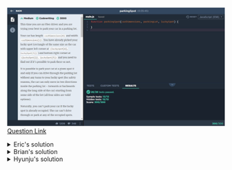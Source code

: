 ![(2019.11.30)parkingSpot](images/(2019.11.30)parkingSpot.jpg)
[Question Link](https://app.codesignal.com/company-challenges/uber/XHNFMPBYsqNyhx9PP)

<details>
<summary>Eric's solution</summary>
<p>

> ```js
>// function parkingSpot(carDimensions, parkingLot, luckySpot) {
>function parkingSpot(c, p, l) {
>  // point를 왼쪽 상단에서 시작해서 오른쪽 하단으로
>  let s = [
>    Math.min(l[0], l[2]),
>    Math.min(l[1], l[3]),
>    Math.max(l[0], l[2]),
>    Math.max(l[1], l[3])
>  ];
>
>  // luckspot에 공간이 없으면 false
>  for (let i = s[0]; i <= s[2]; i++) {
>    for (let j = s[1]; j <= s[3]; j++) {
>      if (p[i][j] != 0) {
>        return false;
>      }
>    }
>  }
>
>  // 차가 공간 안에 안 들어가면 false;
>  let a = s[2] - s[0] + 1;
>  let b = s[3] - s[1] + 1;
>  if (Math.max(a, b) < c[0] || Math.min(a, b) < c[1]) return false;
>
>  // 주차 들어가는 공간 없으면 false
>  let check = 0;
>  if (a < b) {
>    // 가로
>    if (s[0] == 0) return true; // 왼쪽에 붙어 있을때
>    if (s[2] == p[0].length - 1) return true; // 오른쪽에 붙어 있을때
>    // 왼쪽에 빈자리 있는지 체크
>    check = 0;
>    for (let i = s[0]; i <= s[2]; i++) {
>      for (let j = 0; j < s[1]; j++) {
>        if (p[i][j] != 0) {
>          check = 1;
>          break;
>        }
>      }
>    }
>    if (check == 0) return true;
>
>    // 오른쪽에 빈자리 있는지 체크
>    check = 0;
>    for (let i = s[0]; i <= s[2]; i++) {
>      for (let j = s[3] + 1; j <= p[0].length - 1; j++) {
>        if (p[i][j] != 0) {
>          check = 1;
>          break;
>        }
>      }
>    }
>    if (check == 0) return true;
>  } else if (a > b) {
>    // 세로
>    if (s[1] == 0) return true; // 상단에 붙어 있을때
>    if (s[3] == p.length - 1) return true; // 하단에 붙어 있을때
>    // 위쪽에 빈자리 있는지 체크
>    check = 0;
>    for (let i = 0; i < s[1]; i++) {
>      for (let j = s[1]; j <= s[3]; j++) {
>        if (p[i][j] != 0) {
>          check = 1;
>          break;
>        }
>      }
>    }
>    if (check == 0) return true;
>
>    // 아래쪽에 빈자리 있는지 체크
>    check = 0;
>    for (let i = s[3] + 1; i <= p.length - 1; i++) {
>      for (let j = s[1]; j <= s[3]; j++) {
>        if (p[i][j] != 0) {
>          check = 1;
>          break;
>        }
>      }
>    }
>    if (check == 0) return true;
>  }
>  return false;
>}
> ```
</p>
</details>



<details>
<summary>Brian's solution</summary>
<p>


> ```cs
>bool parkingSpot(int[] carDimensions, int[][] parkingLot, int[] luckySpot) {
> int i, j;
>   
> //Check the Space
> for (i = luckySpot[0]; i <= luckySpot[2]; i++)
>   for (j = luckySpot[1]; j <= luckySpot[3]; j++)
>     if (parkingLot[i][j] != 0) return false;
>
> //Check the direction of the LuckySpot: '+' Vertical, '0' Square, '-' Horizontal
>	int hvs = luckySpot[2] - luckySpot[0] - luckySpot[3] + luckySpot[1];
>	int Something = 0;
>
> //Check the Entrance
>	if (hvs >= 0){ // Vertical or Square
>   //Entering from the North
>		for (i = 0; i < luckySpot[0]; i++)
>			for (j = luckySpot[1]; j <= luckySpot[3]; j++)
>				if (parkingLot[i][j] != 0){
>         Something++;
>         break;
>       } 
>		if (Something == 0) return true;
>
>		//Entering from the South
>		Something = 0;
>		for (i = luckySpot[2] + 1; i < parkingLot.Length; i++)
>			for (j = luckySpot[1]; j <= luckySpot[3]; j++)
>				if (parkingLot[i][j] != 0){
>         Something++;
>         break;
>       } 
>		if (Something == 0) return true;
>	}
>
>   if (hvs <= 0){
>		//Entering from the West
>		Something = 0;
>		for (i = luckySpot[0]; i <= luckySpot[2]; i++)
>			for (j = 0; j < luckySpot[1]; j++)
>				if (parkingLot[i][j] != 0){
>         Something++;
>         break;
>       } 
>		if (Something == 0) return true;
>
>		//Entering from the East
>		Something = 0;
>		for (i = luckySpot[0]; i <= luckySpot[2]; i++)
>			for (j = luckySpot[3] + 1; j < parkingLot[i].Length; j++)
>				if (parkingLot[i][j] != 0){
>         Something++;
>         break;
>       } 
>		if (Something == 0) return true;
>	}
>
>	return false;    
>}
> ```
</p>
</details>

<details>
<summary>Hyunju's solution</summary>
<p>

> ```js
>function parkingSpot(carDimensions, parkingLot, luckySpot) {
>    //1. Check if the luckySpot is empty
>    for(let x = luckySpot[0]; x <= luckySpot[2]; x++){
>        for(let y = luckySpot[1]; y <= luckySpot[3]; y++){
>            if(parkingLot[x][y] != 0) return false;
>        }
>    }
>
>    //2. Check if either entrance is open
>    let isEntranceOpen = true;
>    let xDif = luckySpot[2] - luckySpot[0];
>    let yDif = luckySpot[3] - luckySpot[1];
>    if(Math.min(xDif, yDif) == xDif){
>        // left entrance
>       for(let x = luckySpot[0]; x <= luckySpot[2]; x++){
>            for(let y = 0; y < luckySpot[1]; y++){
>                if(parkingLot[x][y] != 0) isEntranceOpen = false;
>             }
>        }
>        if(isEntranceOpen) return true;
>        
>        // right entrance
>        isEntranceOpen = true;
>        for(let x = luckySpot[0]; x <= luckySpot[2]; x++){
>            for(let y = luckySpot[3] + 1; y < parkingLot[0].length; y++){
>                if(parkingLot[x][y] != 0) isEntranceOpen = false;
>             }
>        }
>    }
>    return isEntranceOpen;
>}
> ```

</p>
</details>

